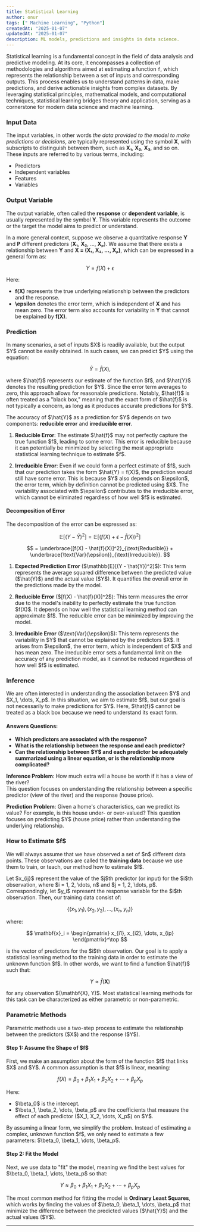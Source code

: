 ```yaml
---
title: Statistical Learning
author: onur
tags: [" Machine Learning", "Python"]
createdAt: "2025-01-07"
updatedAt: "2025-01-07"
description: ML models, predictions and insights in data science.
---
```

Statistical learning is a fundamental concept in the field of data analysis and predictive modeling. At its core, it encompasses a collection of methodologies and algorithms aimed at estimating a function `f`, which represents the relationship between a set of inputs and corresponding outputs. This process enables us to understand patterns in data, make predictions, and derive actionable insights from complex datasets. By leveraging statistical principles, mathematical models, and computational techniques, statistical learning bridges theory and application, serving as a cornerstone for modern data science and machine learning.

### Input Data
The input variables, in other words *the data provided to the model to make predictions or decisions*, are typically represented using the symbol **X**, with subscripts to distinguish between them, such as **X₁**, **X₂**, **X₃**, and so on. These inputs are referred to by various terms, including:

- Predictors
- Independent variables
- Features
- Variables

### Output Variable
The output variable, often called the **response** or **dependent variable**, is usually represented by the symbol **Y**. This variable represents the outcome or the target the model aims to predict or understand.

In a more general context, suppose we observe a quantitative response **Y** and **P** different predictors (**X₁**, **X₂**, ..., **Xₚ**). We assume that there exists a relationship between **Y** and **X = (X₁, X₂, ..., Xₚ)**, which can be expressed in a general form as:

$$
Y = f(X) + \epsilon
$$

Here:
- **f(X)** represents the true underlying relationship between the predictors and the response.
- **\epsilon** denotes the error term, which is independent of **X** and has mean zero. The error term also accounts for variability in **Y** that cannot be explained by **f(X)**.

### Prediction 
In many scenarios, a set of inputs \$X\$ is readily available, but the output \$Y\$ cannot be easily obtained. In such cases, we can predict \$Y\$ using the equation:

$$
\hat{Y} = \hat{f}(X),
$$

where \$\hat{f}\$ represents our estimate of the function \$f\$, and \$\hat{Y}\$ denotes the resulting prediction for \$Y\$. Since the error term averages to zero, this approach allows for reasonable predictions. Notably, \$\hat{f}\$ is often treated as a "black box," meaning that the exact form of \$\hat{f}\$ is not typically a concern, as long as it produces accurate predictions for \$Y\$.

The accuracy of \$\hat{Y}\$ as a prediction for \$Y\$ depends on two components: **reducible error** and **irreducible error**.

1. **Reducible Error**: The estimate \$\hat{f}\$ may not perfectly capture the true function \$f\$, leading to some error. This error is reducible because it can potentially be minimized by selecting the most appropriate statistical learning technique to estimate \$f\$.

2. **Irreducible Error**: Even if we could form a perfect estimate of \$f\$, such that our prediction takes the form \$\hat{Y} = f(X)\$, the prediction would still have some error. This is because \$Y\$ also depends on \$\epsilon\$, the error term, which by definition cannot be predicted using \$X\$. The variability associated with \$\epsilon\$ contributes to the irreducible error, which cannot be eliminated regardless of how well \$f\$ is estimated.

#### Decomposition of Error
The decomposition of the error can be expressed as:

$$
\mathbb{E}[(Y - \hat{Y})^2] = \mathbb{E}[(f(X) + \epsilon - \hat{f}(X))^2]
$$

$$
= \underbrace{[f(X) - \hat{f}(X)]^2}_{\text{Reducible}} + \underbrace{\text{Var}(\epsilon)}_{\text{Irreducible}}.
$$

1. **Expected Prediction Error** (\$\mathbb{E}[(Y - \hat{Y})^2]\$): This term represents the average squared difference between the predicted value (\$\hat{Y}\$) and the actual value (\$Y\$). It quantifies the overall error in the predictions made by the model. 

2. **Reducible Error** (\$[f(X) - \hat{f}(X)]^2\$): This term measures the error due to the model's inability to perfectly estimate the true function \$f(X)\$. It depends on how well the statistical learning method can approximate \$f\$. The reducible error can be minimized by improving the model.

3. **Irreducible Error** (\$\text{Var}(\epsilon)\$): This term represents the variability in \$Y\$ that cannot be explained by the predictors \$X\$. It arises from \$\epsilon\$, the error term, which is independent of \$X\$ and has mean zero. The irreducible error sets a fundamental limit on the accuracy of any prediction model, as it cannot be reduced regardless of how well \$f\$ is estimated.

### Inference
We are often interested in understanding the association between \$Y\$ and \$X_1, \dots, X_p\$. In this situation, we aim to estimate \$f\$, but our goal is not necessarily to make predictions for \$Y\$. Here, \$\hat{f}\$ cannot be treated as a black box because we need to understand its exact form.

#### Answers Questions:
- **Which predictors are associated with the response?**
- **What is the relationship between the response and each predictor?**
- **Can the relationship between \$Y\$ and each predictor be adequately summarized using a linear equation, or is the relationship more complicated?**

**Inference Problem**: How much extra will a house be worth if it has a view of the river?  
This question focuses on understanding the relationship between a specific predictor (view of the river) and the response (house price).

**Prediction Problem**: Given a home's characteristics, can we predict its value? For example, is this house under- or over-valued? This question focuses on predicting \$Y\$ (house price) rather than understanding the underlying relationship.

### How to Estimate \$f\$
We will always assume that we have observed a set of \$n\$ different data points. These observations are called the **training data** because we use them to train, or teach, our method how to estimate \$f\$.

Let \$x_{ij}\$ represent the value of the \$j\$th predictor (or input) for the \$i\$th observation, where \$i = 1, 2, \dots, n\$ and \$j = 1, 2, \dots, p\$. Correspondingly, let \$y_i\$ represent the response variable for the \$i\$th observation. Then, our training data consist of:

$$
\{(x_1, y_1), (x_2, y_2), \dots, (x_n, y_n)\}
$$

where:

$$
\mathbf{x}_i = \begin{pmatrix} x_{i1}, x_{i2}, \dots, x_{ip} \end{pmatrix}^\top
$$



is the vector of predictors for the \$i\$th observation. Our goal is to apply a statistical learning method to the training data in order to estimate the unknown function \$f\$. In other words, we want to find a function \$\hat{f}\$ such that:

$$
Y \approx \hat{f}(\mathbf{X})
$$

for any observation \$(\mathbf{X}, Y)\$. Most statistical learning methods for this task can be characterized as either parametric or non-parametric.

### Parametric Methods
Parametric methods use a two-step process to estimate the relationship between the predictors (\$X\$) and the response (\$Y\$).

#### Step 1: Assume the Shape of \$f\$
First, we make an assumption about the form of the function \$f\$ that links \$X\$ and \$Y\$. A common assumption is that \$f\$ is linear, meaning:

$$
f(X) = \beta_0 + \beta_1X_1 + \beta_2X_2 + \cdots + \beta_pX_p
$$

Here:
- \$\beta_0\$ is the intercept.
- \$\beta_1, \beta_2, \dots, \beta_p\$ are the coefficients that measure the effect of each predictor (\$X_1, X_2, \dots, X_p\$) on \$Y\$.

By assuming a linear form, we simplify the problem. Instead of estimating a complex, unknown function \$f\$, we only need to estimate a few parameters: \$\beta_0, \beta_1, \dots, \beta_p\$.

#### Step 2: Fit the Model
Next, we use data to "fit" the model, meaning we find the best values for \$\beta_0, \beta_1, \dots, \beta_p\$ so that:

$$
Y \approx \beta_0 + \beta_1X_1 + \beta_2X_2 + \cdots + \beta_pX_p
$$

The most common method for fitting the model is **Ordinary Least Squares**, which works by finding the values of \$\beta_0, \beta_1, \dots, \beta_p\$ that minimize the difference between the predicted values (\$\hat{Y}\$) and the actual values (\$Y\$).

---